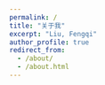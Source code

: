 ```yaml
---
permalink: /
title: "关于我"
excerpt: "Liu, Fengqi"
author_profile: true
redirect_from: 
  - /about/
  - /about.html
---
```


<br />


<br />

<br>
<br>
<br>
<br>

